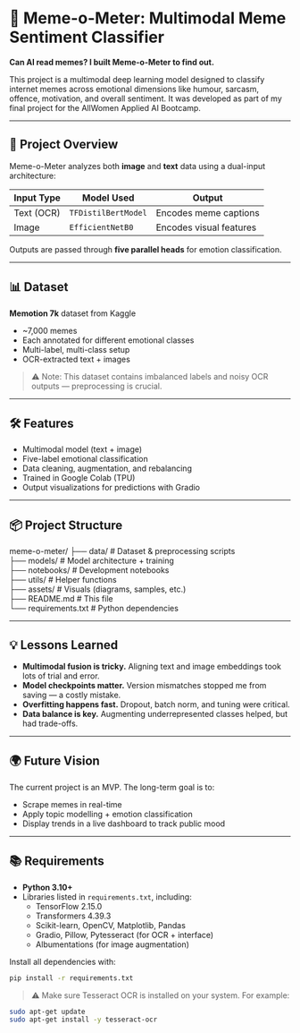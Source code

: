 # 🧠 Meme-o-Meter: Multimodal Meme Sentiment Classifier

**Can AI read memes? I built Meme-o-Meter to find out.**

This project is a multimodal deep learning model designed to classify internet memes across emotional dimensions like humour, sarcasm, offence, motivation, and overall sentiment. It was developed as part of my final project for the AllWomen Applied AI Bootcamp.

---

## 🚀 Project Overview

Meme-o-Meter analyzes both **image** and **text** data using a dual-input architecture:

| Input Type  | Model Used           | Output                        |
|-------------|----------------------|-------------------------------|
| Text (OCR)  | `TFDistilBertModel`  | Encodes meme captions         |
| Image       | `EfficientNetB0`     | Encodes visual features       |

Outputs are passed through **five parallel heads** for emotion classification.

---

## 📊 Dataset

**Memotion 7k** dataset from Kaggle  
- ~7,000 memes  
- Each annotated for different emotional classes  
- Multi-label, multi-class setup  
- OCR-extracted text + images

> ⚠️ Note: This dataset contains imbalanced labels and noisy OCR outputs — preprocessing is crucial.

---

## 🛠 Features

- Multimodal model (text + image)
- Five-label emotional classification
- Data cleaning, augmentation, and rebalancing
- Trained in Google Colab (TPU)
- Output visualizations for predictions with Gradio

---

## 📦 Project Structure

meme-o-meter/
├── data/                    # Dataset & preprocessing scripts  
├── models/                  # Model architecture + training  
├── notebooks/               # Development notebooks  
├── utils/                   # Helper functions  
├── assets/                  # Visuals (diagrams, samples, etc.)  
├── README.md                # This file  
└── requirements.txt         # Python dependencies 

---

## 💡 Lessons Learned

- **Multimodal fusion is tricky.** Aligning text and image embeddings took lots of trial and error.
- **Model checkpoints matter.** Version mismatches stopped me from saving — a costly mistake.
- **Overfitting happens fast.** Dropout, batch norm, and tuning were critical.
- **Data balance is key.** Augmenting underrepresented classes helped, but had trade-offs.

---

## 🌍 Future Vision

The current project is an MVP. The long-term goal is to:
- Scrape memes in real-time
- Apply topic modelling + emotion classification
- Display trends in a live dashboard to track public mood

---

## 📚 Requirements

- **Python 3.10+**
- Libraries listed in `requirements.txt`, including:
  - TensorFlow 2.15.0
  - Transformers 4.39.3
  - Scikit-learn, OpenCV, Matplotlib, Pandas
  - Gradio, Pillow, Pytesseract (for OCR + interface)
  - Albumentations (for image augmentation)

Install all dependencies with:

```bash
pip install -r requirements.txt
```

> ⚠️ Make sure Tesseract OCR is installed on your system. For example:

```bash
sudo apt-get update
sudo apt-get install -y tesseract-ocr
```
